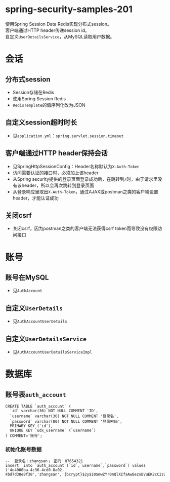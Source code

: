 # spring-security-samples-201
使用Spring Session Data Redis实现分布式session。  
客户端通过HTTP header传递session id。  
自定义`UserDetailsService`，从MySQL读取用户数据。

# 会话
## 分布式session
  - Session存储在Redis
  - 使用Spring Session Redis
  - `RedisTemplate`的值序列化改为JSON

## 自定义session超时时长
  - 见`application.yml`：`spring.servlet.session.timeout`

## 客户端通过HTTP header保持会话
  - 见SpringHttpSessionConfig：Header名称默认为`X-Auth-Token`
  - 访问需要认证的接口时，必须加上该header
  - 从Spring security提供的登录页面登录成功后，在跳转到`/`时，由于请求里没有该header，所以会再次跳转到登录页面
  - 从登录响应里取出`X-Auth-Token`，通过AJAX或postman之类的客户端设置header，才能认证成功

## 关闭csrf
  - 关闭csrf，因为postman之类的客户端无法获得csrf token而导致没有权限访问接口

# 账号
## 账号在MySQL
  - 见`AuthAccount`

## 自定义`UserDetails`
  - 见`AuthAccountUserDetails`

## 自定义`UserDetailsService`
  - 见`AuthAccountUserDetailsServiceImpl`

# 数据库
## 账号表`auth_account`
```
CREATE TABLE `auth_account` (
  `id` varchar(36) NOT NULL COMMENT 'ID',
  `username` varchar(30) NOT NULL COMMENT '登录名',
  `password` varchar(80) NOT NULL COMMENT '登录密码',
  PRIMARY KEY (`id`),
  UNIQUE KEY `udx_username` (`username`)
) COMMENT='账号';
```

### 初始化账号数据
```
--  登录名：zhangsan； 密码：87654321
insert  into `auth_account`(`id`,`username`,`password`) values
('4e4000ba-4c36-4cd0-8a02-4bd7d38e8f38','zhangsan','{bcrypt}$2y$10$mwZYr0mQlXIfaAwBezsBVuEK2cC2zZjJzWGhd.m0dX1iTHDusd3u6');
```